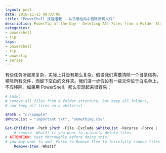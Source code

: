 ```yaml
---
layout: post
date: 2018-11-15 00:00:00
title: "PowerShell 技能连载 - 从目录结构中删除所有文件"
description: PowerTip of the Day - Deleting All Files from a Folder Structure
categories:
- powershell
- tip
tags:
- powershell
- tip
- powertip
- series
---
```

有些任务听起来复杂，实际上并没有那么复杂。假设我们需要清除一个目录结构，移除所有文件，而留下空白的文件夹。我们进一步假设有一些文件位于白名单上，不应移除。如果用 PowerShell，那么实现起来很容易：

```powershell
# Task:
# remove all files from a folder structure, but keep all folders,
# and keep all files on a whitelist

$Path = "c:\sample"
$WhiteList = "important.txt", "something.csv"

Get-ChildItem -Path $Path -File -Exclude $WhiteList -Recurse -Force | 
    # remove -WhatIf if you want to actually delete files
# ATTENTION: test thoroughly before doing this!
# you may want to add -Force to Remove-Item to forcefully remove files
    Remove-Item -WhatIf
```

<!--本文国际来源：[Deleting All Files from a Folder Structure](https://community.idera.com/database-tools/powershell/powertips/b/tips/posts/deleting-all-files-from-a-folder-structure)-->
